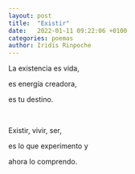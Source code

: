 ```yaml
---
layout: post
title:  "Existir"
date:   2022-01-11 09:22:06 +0100
categories: poemas
author: Iridis Rinpoche
---
```


La existencia es vida,

es energía creadora,

es tu destino.

<br>

Existir, vivir, ser,

es lo que experimento y

ahora lo comprendo.